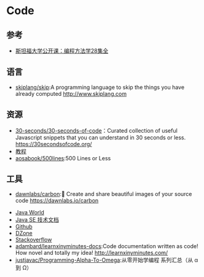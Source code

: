 # Code


## 参考

* [斯坦福大学公开课：编程方法学28集全](https://www.bilibili.com/video/av8048664)


## 语言

* [skiplang/skip](https://github.com/skiplang/skip):A programming language to skip the things you have already computed http://www.skiplang.com

## 资源

* [30-seconds/30-seconds-of-code](https://github.com/30-seconds/30-seconds-of-code)：Curated collection of useful Javascript snippets that you can understand in 30 seconds or less. https://30secondsofcode.org/
* [教程](http://www.phperz.com/special.html)
* [aosabook/500lines](https://github.com/aosabook/500lines):500 Lines or Less

## 工具

* [dawnlabs/carbon](https://github.com/dawnlabs/carbon):🎨 Create and share beautiful images of your source code https://dawnlabs.io/carbon
- [Java World](http://www.javaworld.com/)
- [Java SE 技术文档](http://docs.oracle.com/javase/)
- [Github](https://github.com/)
- [DZone](http://www.dzone.com)
- [Stackoverflow](http://stackoverflow.com/)
- [adambard/learnxinyminutes-docs](https://github.com/adambard/learnxinyminutes-docs):Code documentation written as code! How novel and totally my idea! http://learnxinyminutes.com/
- [justjavac/Programming-Alpha-To-Omega](https://github.com/justjavac/Programming-Alpha-To-Omega):从零开始学编程 系列汇总（从 α 到 Ω）
